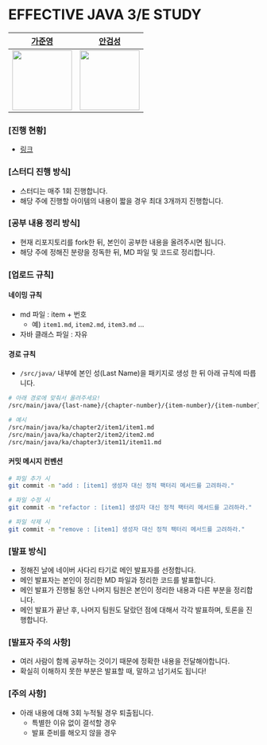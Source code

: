 # EFFECTIVE JAVA 3/E STUDY

<center>
  <div style="margin: 0 auto">
      <table>
          <thead>
              <tr>
                  <th><a href="https://github.com/Jwhyee">가준영</a></th>
                  <th><a href="https://github.com/gs97ahn">안검성</a></th>
              </tr>
          </thead>
          <tbody>
              <tr>
                  <td><img src="https://avatars.githubusercontent.com/u/82663161?v=4" width="120" height="120"/></td>
                  <td><img src="https://avatars.githubusercontent.com/u/84578465?v=4" width="120" height="120"/></td>
              </tr>
          </tbody>
      </table>
  </div>
</center>

### [진행 현황]

- [링크](https://github.com/Jwhyee/effective-java-study/blob/master/PROGRESS.md)

### [스터디 진행 방식]

- 스터디는 매주 1회 진행합니다.
- 해당 주에 진행할 아이템의 내용이 짧을 경우 최대 3개까지 진행합니다.

### [공부 내용 정리 방식]

- 현재 리포지토리를 fork한 뒤, 본인이 공부한 내용을 올려주시면 됩니다.
- 해당 주에 정해진 분량을 정독한 뒤, MD 파일 및 코드로 정리합니다.

### [업로드 규칙]

#### 네이밍 규칙
- md 파일 : item + 번호
  - 예) `item1.md`, `item2.md`, `item3.md` ...
- 자바 클래스 파일 : 자유

#### 경로 규칙
  - `/src/java/` 내부에 본인 성(Last Name)을 패키지로 생성 한 뒤 아래 규칙에 따릅니다.

```bash
# 아래 경로에 맞춰서 올려주세요! 
/src/main/java/{last-name}/{chapter-number}/{item-number}/{item-number}.md

# 예시
/src/main/java/ka/chapter2/item1/item1.md
/src/main/java/ka/chapter2/item2/item2.md
/src/main/java/ka/chapter3/item11/item11.md
```

#### 커밋 메시지 컨벤션

```bash
# 파일 추가 시
git commit -m "add : [item1] 생성자 대신 정적 팩터리 메서드를 고려하라."

# 파일 수정 시
git commit -m "refactor : [item1] 생성자 대신 정적 팩터리 메서드를 고려하라."

# 파일 삭제 시
git commit -m "remove : [item1] 생성자 대신 정적 팩터리 메서드를 고려하라."
```

### [발표 방식]

- 정해진 날에 네이버 사다리 타기로 메인 발표자를 선정합니다.
- 메인 발표자는 본인이 정리한 MD 파일과 정리한 코드를 발표합니다.
- 메인 발표가 진행될 동안 나머지 팀원은 본인이 정리한 내용과 다른 부분을 정리합니다.
- 메인 발표가 끝난 후, 나머지 팀원도 달랐던 점에 대해서 각각 발표하며, 토론을 진행합니다.

### [발표자 주의 사항]

- 여러 사람이 함께 공부하는 것이기 때문에 정확한 내용을 전달해야합니다.
- 확실히 이해하지 못한 부분은 발표할 때, 말하고 넘기셔도 됩니다!

### [주의 사항]

- 아래 내용에 대해 3회 누적될 경우 퇴출됩니다.
  - 특별한 이유 없이 결석할 경우
  - 발표 준비를 해오지 않을 경우
